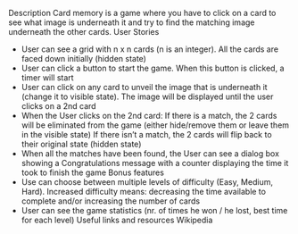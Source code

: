 Description
Card memory is a game where you have to click on a card to see what image is underneath it and try to find the matching image underneath the other cards.
User Stories
- User can see a grid with n x n cards (n is an integer). All the cards are faced down initially (hidden state)
- User can click a button to start the game. When this button is clicked, a timer will start
- User can click on any card to unveil the image that is underneath it (change it to visible state). The image will be displayed until the user clicks on a 2nd card
- When the User clicks on the 2nd card:
  If there is a match, the 2 cards will be eliminated from the game (either hide/remove them or leave them in the visible state)
  If there isn’t a match, the 2 cards will flip back to their original state (hidden state)
- When all the matches have been found, the User can see a dialog box showing a Congratulations message with a counter displaying the time it took to finish the game
  Bonus features
- Use can choose between multiple levels of difficulty (Easy, Medium, Hard). Increased difficulty means: decreasing the time available to complete and/or increasing the number of cards
- User can see the game statistics (nr. of times he won / he lost, best time for each level)
  Useful links and resources
  Wikipedia